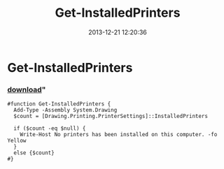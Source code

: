 ﻿---
pid:            4727
parent:         0
children:       
poster:         greg zakharov
title:          Get-InstalledPrinters
date:           2013-12-21 12:20:36
format:         posh
---

# Get-InstalledPrinters

### [download](4727.ps1)"



```posh
#function Get-InstalledPrinters {
  Add-Type -Assembly System.Drawing
  $count = [Drawing.Printing.PrinterSettings]::InstalledPrinters
  
  if ($count -eq $null) {
    Write-Host No printers has been installed on this computer. -fo Yellow
  }
  else {$count}
#}
```
